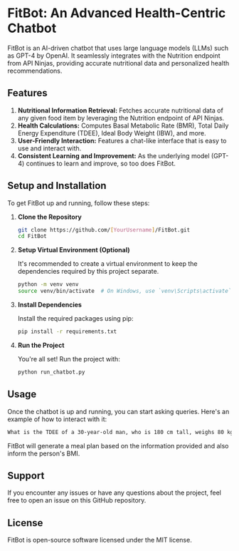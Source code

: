 # FitBot: An Advanced Health-Centric Chatbot

FitBot is an AI-driven chatbot that uses large language models (LLMs) such as GPT-4 by OpenAI. It seamlessly integrates with the Nutrition endpoint from API Ninjas, providing accurate nutritional data and personalized health recommendations.

## Features
1. **Nutritional Information Retrieval:** Fetches accurate nutritional data of any given food item by leveraging the Nutrition endpoint of API Ninjas.
2. **Health Calculations:** Computes Basal Metabolic Rate (BMR), Total Daily Energy Expenditure (TDEE), Ideal Body Weight (IBW), and more.
3. **User-Friendly Interaction:** Features a chat-like interface that is easy to use and interact with.
4. **Consistent Learning and Improvement:** As the underlying model (GPT-4) continues to learn and improve, so too does FitBot.

## Setup and Installation

To get FitBot up and running, follow these steps:

1. **Clone the Repository**

   ```bash
   git clone https://github.com/[YourUsername]/FitBot.git
   cd FitBot

2. **Setup Virtual Environment (Optional)**

    It's recommended to create a virtual environment to keep the dependencies required by this project separate.

    ```bash
    python -m venv venv
    source venv/bin/activate  # On Windows, use `venv\Scripts\activate`

3. **Install Dependencies**

    Install the required packages using pip:

    ```bash
    pip install -r requirements.txt

4. **Run the Project**

    You're all set! Run the project with:

    ```bash
    python run_chatbot.py

## Usage

Once the chatbot is up and running, you can start asking queries. Here's an example of how to interact with it:

   ```bash
   What is the TDEE of a 30-year-old man, who is 180 cm tall, weighs 80 kg, and exercises 3 times a week?
   ```

FitBot will generate a meal plan based on the information provided and also inform the person's BMI.

## Support

If you encounter any issues or have any questions about the project, feel free to open an issue on this GitHub repository.

## License

FitBot is open-source software licensed under the MIT license.

